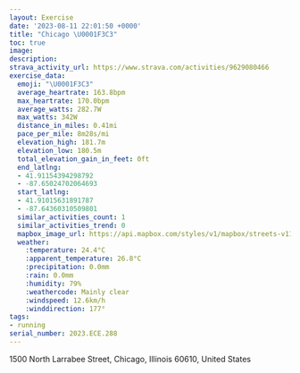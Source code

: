 ```yaml
---
layout: Exercise
date: '2023-08-11 22:01:50 +0000'
title: "Chicago \U0001F3C3"
toc: true
image:
description:
strava_activity_url: https://www.strava.com/activities/9629080466
exercise_data:
  emoji: "\U0001F3C3"
  average_heartrate: 163.8bpm
  max_heartrate: 170.0bpm
  average_watts: 282.7W
  max_watts: 342W
  distance_in_miles: 0.41mi
  pace_per_mile: 8m28s/mi
  elevation_high: 181.7m
  elevation_low: 180.5m
  total_elevation_gain_in_feet: 0ft
  end_latlng:
  - 41.91154394298792
  - -87.65024702064693
  start_latlng:
  - 41.91015631891787
  - -87.64360310509801
  similar_activities_count: 1
  similar_activities_trend: 0
  mapbox_image_url: https://api.mapbox.com/styles/v1/mapbox/streets-v11/static/path-5+787af2-1.0(%7Bvx~Fho%7DuODvGA%60B),pin-s-s+e5b22e(-87.64677,41.91102),pin-s-f+89ae00(-87.64866,41.911)/auto/800x800?access_token=pk.eyJ1Ijoiam9zaGJlY2ttYW4iLCJhIjoiY205eWR2aDd1MWZ6djJrbXc4a3M0bWZleiJ9.XiG9OWkNcZk2QzjJbxLB4A
  weather:
    :temperature: 24.4°C
    :apparent_temperature: 26.8°C
    :precipitation: 0.0mm
    :rain: 0.0mm
    :humidity: 79%
    :weathercode: Mainly clear
    :windspeed: 12.6km/h
    :winddirection: 177°
tags:
- running
serial_number: 2023.ECE.288
---
```

1500 North Larrabee Street, Chicago, Illinois 60610, United States
